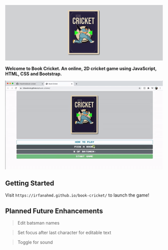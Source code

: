 <p align="center">
  <img src="title.png"/>
</p>

<p align="center">
 
  <strong>Welcome to Book Cricket. An online, 2D cricket game using JavaScript, HTML, CSS and Bootstrap.</strong>


  <img width="704" alt="Game screenshot" src="screenshot.gif">
</p>

## Getting Started

Visit `https://irfanahmd.github.io/book-cricket/` to launch the game!

## Planned Future Enhancements

> Edit batsman names

> Set focus after last character for editable text

> Toggle for sound







